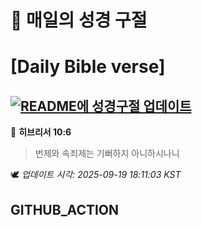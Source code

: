 # 🙏 매일의 성경 구절
# [Daily Bible verse]
## [![README에 성경구절 업데이트](https://github.com/DONGSUKA/first_test/actions/workflows/update-readme-bible.yml/badge.svg)](https://github.com/DONGSUKA/first_test/actions/workflows/update-readme-bible.yml)
<!-- START_BIBLE_VERSE -->
📖 **히브리서 10:6**
> 번제와 속죄제는 기뻐하지 아니하시나니

🕊️ _업데이트 시각: 2025-09-19 18:11:03 KST_
  <!-- END_BIBLE_VERSE -->
## GITHUB_ACTION
